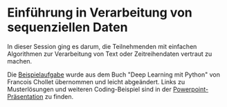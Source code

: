 # Einführung in Verarbeitung von sequenziellen Daten
In dieser Session ging es darum, die Teilnehmenden mit einfachen Algorithmen zur Verarbeitung von Text oder Zeitreihendaten vertraut zu machen. 

Die [Beispielaufgabe](/06_Sequenzielle%20Daten/Coding_task_6.ipynb) wurde aus dem Buch "Deep Learning mit Python" von Francois Chollet übernommen und leicht abgeändert. Links zu Musterlösungen und weiteren Coding-Beispiel sind in der [Powerpoint-Präsentation](/02_Datengedöns%20und%20ML%20in%20Python/Deep%20Learning%20für%20sequentieller%20Daten%20in%20Python.pptx) zu finden.
